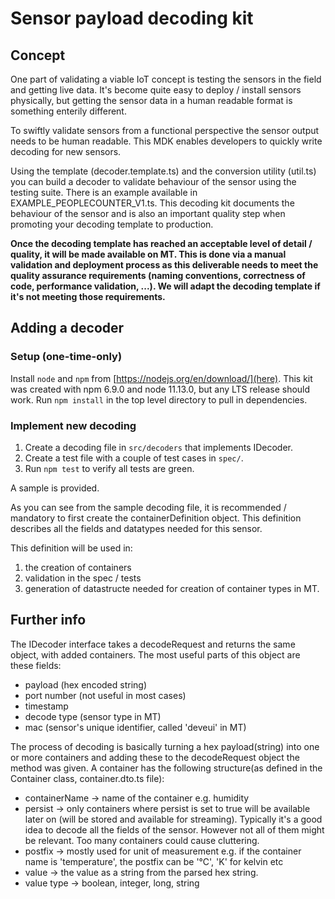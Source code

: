 # Sensor payload decoding kit

## Concept

One part of validating a viable IoT concept is testing the sensors in the field and getting live data.
It's become quite easy to deploy / install sensors physically, but getting the sensor data in a human readable format is something enterily different.

To swiftly validate sensors from a functional perspective the sensor output needs to be human readable.  This MDK enables developers to quickly write decoding for new sensors.

Using the template (decoder.template.ts) and the conversion utility (util.ts) you can build a decoder to validate behaviour of the sensor using the testing suite.  There is an example available in EXAMPLE_PEOPLECOUNTER_V1.ts.  This decoding kit documents the behaviour of the sensor and is also an important quality step when promoting your decoding template to production. 

**Once the decoding template has reached an acceptable level of detail / quality, it will be made available on MT.  This is done via a manual validation and deployment process as this deliverable needs to meet the quality assurance requirements (naming conventions, correctness of code, performance validation, ...).  We will adapt the decoding template if it's not meeting those requirements.**


## Adding a decoder

### Setup (one-time-only)
Install `node` and `npm` from [https://nodejs.org/en/download/](here).
This kit was created with npm 6.9.0 and node 11.13.0, but any LTS release should work.
Run `npm install` in the top level directory to pull in dependencies.
### Implement new decoding
1. Create a decoding file in `src/decoders` that implements IDecoder.
2. Create a test file with a couple of test cases in `spec/`.
3. Run `npm test` to verify all tests are green.

A sample is provided. 

As you can see from the sample decoding file, it is recommended / mandatory to first create the containerDefinition object.
This definition describes all the fields and datatypes needed for this sensor.

This definition will be used in:
1. the creation of containers
2. validation in the spec / tests
3. generation of datastructe needed for creation of container types in MT.


## Further info

The IDecoder interface takes a decodeRequest and returns the same object, with added containers.
The most useful parts of this object are these fields:
  - payload (hex encoded string)
  - port number (not useful in most cases)
  - timestamp
  - decode type (sensor type in MT)
  - mac (sensor's unique identifier, called 'deveui' in MT)

The process of decoding is basically turning a hex payload(string) into one or more containers and adding these to the decodeRequest object the method was given.
A container has the following structure(as defined in the Container class, container.dto.ts file):
  - containerName -> name of the container e.g. humidity
  - persist -> only containers where persist is set to true will be available later on (will be stored and available for streaming). Typically it's a good idea to decode all the fields of the sensor. However not all of them might be relevant. Too many containers could cause cluttering.
  - postfix -> mostly used for unit of measurement e.g. if the container name is 'temperature', the postfix can be '℃', 'K' for kelvin etc
  - value -> the value as a string from the parsed hex string.
  - value type -> boolean, integer, long, string
  


